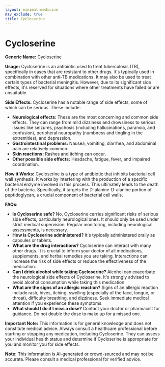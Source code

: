 ```yaml
---
layout: minimal-medicine
nav_exclude: true
title: Cycloserine
---
```


# Cycloserine

**Generic Name:** Cycloserine

**Usage:** Cycloserine is an antibiotic used to treat tuberculosis (TB), specifically in cases that are resistant to other drugs.  It's typically used in combination with other anti-TB medications. It may also be used to treat certain types of bacterial meningitis.  However, due to its significant side effects, it's reserved for situations where other treatments have failed or are unsuitable.

**Side Effects:** Cycloserine has a notable range of side effects, some of which can be serious.  These include:

* **Neurological effects:**  These are the most concerning and common side effects. They can range from mild dizziness and drowsiness to serious issues like seizures, psychosis (including hallucinations, paranoia, and confusion), peripheral neuropathy (numbness and tingling in the extremities), and depression.
* **Gastrointestinal problems:** Nausea, vomiting, diarrhea, and abdominal pain are relatively common.
* **Skin reactions:** Rashes and itching can occur.
* **Other possible side effects:**  Headache, fatigue, fever, and impaired coordination.


**How it Works:** Cycloserine is a type of antibiotic that inhibits bacterial cell wall synthesis. It works by interfering with the production of a specific bacterial enzyme involved in this process. This ultimately leads to the death of the bacteria.  Specifically, it targets the D-alanine-D-alanine portion of peptidoglycan, a crucial component of bacterial cell walls.

**FAQs:**

* **Is Cycloserine safe?** No, Cycloserine carries significant risks of serious side effects, particularly neurological ones.  It should only be used under strict medical supervision.  Regular monitoring, including neurological assessments, is necessary.
* **How is Cycloserine administered?** It's typically administered orally as capsules or tablets.
* **What are the drug interactions?** Cycloserine can interact with many other drugs. It is crucial to inform your doctor of all medications, supplements, and herbal remedies you are taking.  Interactions can increase the risk of side effects or reduce the effectiveness of the medication.
* **Can I drink alcohol while taking Cycloserine?**  Alcohol can exacerbate the neurological side effects of Cycloserine.  It's strongly advised to avoid alcohol consumption while taking this medication.
* **What are the signs of an allergic reaction?**  Signs of an allergic reaction include rash, hives, itching, swelling (especially of the face, tongue, or throat), difficulty breathing, and dizziness. Seek immediate medical attention if you experience these symptoms.
* **What should I do if I miss a dose?**  Contact your doctor or pharmacist for guidance. Do not double the dose to make up for a missed one.


**Important Note:** This information is for general knowledge and does not constitute medical advice.  Always consult a healthcare professional before starting or stopping any medication, including Cycloserine.  They can assess your individual health status and determine if Cycloserine is appropriate for you and monitor you for side effects.


**Note:** This information is AI-generated or crowd-sourced and may not be accurate. Please consult a medical professional for verified advice.